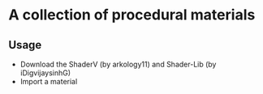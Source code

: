 # A collection of procedural materials

## Usage

- Download the ShaderV (by arkology11) and Shader-Lib (by iDigvijaysinhG)
- Import a material
 
